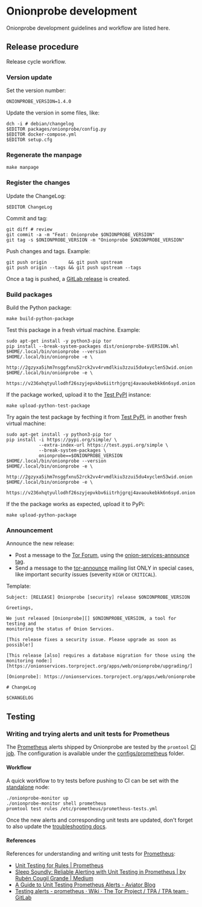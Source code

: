 # Onionprobe development

Onionprobe development guidelines and workflow are listed here.

## Release procedure

Release cycle workflow.

### Version update

Set the version number:

    ONIONPROBE_VERSION=1.4.0

Update the version in some files, like:

    dch -i # debian/changelog
    $EDITOR packages/onionprobe/config.py
    $EDITOR docker-compose.yml
    $EDITOR setup.cfg

### Regenerate the manpage

    make manpage

### Register the changes

Update the ChangeLog:

    $EDITOR ChangeLog

Commit and tag:

    git diff # review
    git commit -a -m "Feat: Onionprobe $ONIONPROBE_VERSION"
    git tag -s $ONIONPROBE_VERSION -m "Onionprobe $ONIONPROBE_VERSION"

Push changes and tags. Example:

    git push origin        && git push upstream
    git push origin --tags && git push upstream --tags

Once a tag is pushed, a [GitLab release][] is created.

[GitLab release]: https://docs.gitlab.com/ee/user/project/releases/

### Build packages

Build the Python package:

    make build-python-package

Test this package in a fresh virtual machine. Example:

    sudo apt-get install -y python3-pip tor
    pip install --break-system-packages dist/onionprobe-$VERSION.whl
    $HOME/.local/bin/onionprobe --version
    $HOME/.local/bin/onionprobe -e \
      http://2gzyxa5ihm7nsggfxnu52rck2vv4rvmdlkiu3zzui5du4xyclen53wid.onion
    $HOME/.local/bin/onionprobe -e \
      https://v236xhqtyullodhf26szyjepvkbv6iitrhjgrqj4avaoukebkk6n6syd.onion

If the package worked, upload it to the [Test PyPI][] instance:

    make upload-python-test-package

Try again the test package by fecthing it from [Test PyPI][], in another fresh
virtual machine:

    sudo apt-get install -y python3-pip tor
    pip install -i https://pypi.org/simple/ \
                --extra-index-url https://test.pypi.org/simple \
                --break-system-packages \
                onionprobe==$ONIONPROBE_VERSION
    $HOME/.local/bin/onionprobe --version
    $HOME/.local/bin/onionprobe -e \
      http://2gzyxa5ihm7nsggfxnu52rck2vv4rvmdlkiu3zzui5du4xyclen53wid.onion
    $HOME/.local/bin/onionprobe -e \
      https://v236xhqtyullodhf26szyjepvkbv6iitrhjgrqj4avaoukebkk6n6syd.onion

If the the package works as expected,
upload it to PyPi:

    make upload-python-package

[Test PyPI]: https://test.pypi.org

### Announcement

Announce the new release:

* Post a message to the [Tor Forum][], using the [onion-services-announce tag][].
* Send a message to the [tor-announce][] mailing list ONLY in special cases,
  like important security issues (severity `HIGH` or `CRITICAL`).

Template:

```
Subject: [RELEASE] Onionprobe [security] release $ONIONPROBE_VERSION

Greetings,

We just released [Onionprobe][] $ONIONPROBE_VERSION, a tool for testing and
monitoring the status of Onion Services.

[This release fixes a security issue. Please upgrade as soon as possible!]

[This release [also] requires a database migration for those using the monitoring node:]
[https://onionservices.torproject.org/apps/web/onionprobe/upgrading/]

[Onionprobe]: https://onionservices.torproject.org/apps/web/onionprobe

# ChangeLog

$CHANGELOG
```

[tor-announce]: https://lists.torproject.org/cgi-bin/mailman/listinfo/tor-announce
[Tor Forum]: https://forum.torproject.org
[onion-services-announce tag]: https://forum.torproject.org/tag/onion-services-announce

## Testing

### Writing and trying alerts and unit tests for Prometheus

The [Prometheus][] alerts shipped by Onionprobe are tested by the `promtool` [CI job][].
The configuration is available under the [configs/prometheus][] folder.

#### Workflow

A quick workflow to try tests before pushing to CI can be set with the
[standalone][] node:

    ./onionprobe-monitor up
    ./onionprobe-monitor shell prometheus
    promtool test rules /etc/prometheus/prometheus-tests.yml

[Prometheus]: https://prometheus.io/
[CI job]: https://docs.gitlab.com/ee/ci
[configs/prometheus]: https://gitlab.torproject.org/tpo/onion-services/onionprobe/-/tree/main/configs/prometheus
[standalone]: standalone.md

Once the new alerts and corresponding unit tests are updated, don't forget to
also update the [troubleshooting docs](troubleshooting.md).

#### References

References for understanding and writing unit tests for [Prometheus][]:

* [Unit Testing for Rules | Prometheus](https://prometheus.io/docs/prometheus/latest/configuration/unit_testing_rules/)
* [Sleep Soundly: Reliable Alerting with Unit Testing in Prometheus | by Rubén Cougil Grande | Medium](https://medium.com/@rcougil/sleep-soundly-realiable-alerting-with-unit-testing-in-prometheus-260c652a3f9)
* [A Guide to Unit Testing Prometheus Alerts - Aviator Blog](https://www.aviator.co/blog/a-guide-to-unit-testing-prometheus-alerts/#)
* [Testing alerts - prometheus · Wiki · The Tor Project / TPA / TPA team · GitLab](https://gitlab.torproject.org/tpo/tpa/team/-/wikis/service/prometheus#testing-alerts)
